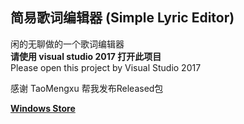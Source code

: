 ## 简易歌词编辑器 (Simple Lyric Editor)  
闲的无聊做的一个歌词编辑器  
**请使用 visual studio 2017 打开此项目**  
Please open this project by Visual Studio 2017  
  
感谢 TaoMengxu 帮我发布Released包  
  
**[Windows Store](https://www.microsoft.com/store/apps/9mx4frgq4rqs)**